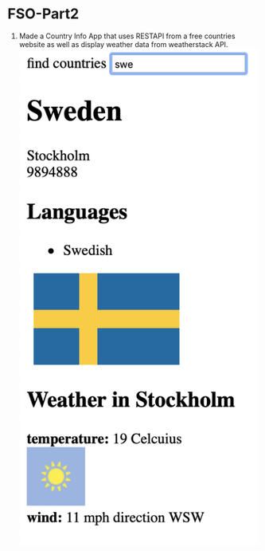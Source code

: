 # FSO-Part2

1) Made a Country Info App that uses RESTAPI from a free countries website as well as display weather data from weatherstack API.
![screenshot](https://github.com/dou10/FSO-Part2/blob/master/country_weather_screenshot.png)
